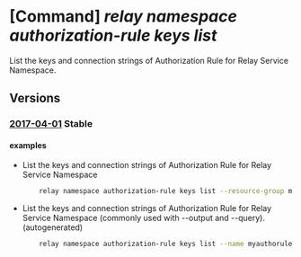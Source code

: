 # [Command] _relay namespace authorization-rule keys list_

List the keys and connection strings of Authorization Rule for Relay Service Namespace.

## Versions

### [2017-04-01](/Resources/mgmt-plane/L3N1YnNjcmlwdGlvbnMve30vcmVzb3VyY2Vncm91cHMve30vcHJvdmlkZXJzL21pY3Jvc29mdC5yZWxheS9uYW1lc3BhY2VzL3t9L2F1dGhvcml6YXRpb25ydWxlcy97fS9saXN0a2V5cw==/2017-04-01.xml) **Stable**

<!-- mgmt-plane /subscriptions/{}/resourcegroups/{}/providers/microsoft.relay/namespaces/{}/authorizationrules/{}/listkeys 2017-04-01 -->

#### examples

- List the keys and connection strings of Authorization Rule for Relay Service Namespace
    ```bash
        relay namespace authorization-rule keys list --resource-group myresourcegroup --namespace-name mynamespace --name myauthorule
    ```

- List the keys and connection strings of Authorization Rule for Relay Service Namespace (commonly     used with --output and --query). (autogenerated)
    ```bash
        relay namespace authorization-rule keys list --name myauthorule --namespace-name mynamespace --resource-group myresourcegroup --subscription MySubscription
    ```
